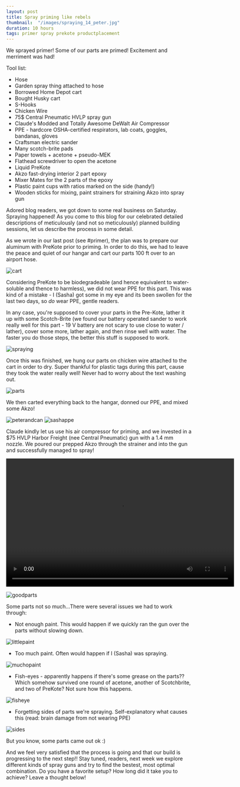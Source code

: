 ```yaml
---
layout: post
title: Spray priming like rebels
thumbnail:  "/images/spraying_14_peter.jpg"
duration: 10 hours
tags: primer spray prekote productplacement
---
```


We sprayed primer! Some of our parts are primed! Excitement and merriment was had!


Tool list:
 -  Hose
 -  Garden spray thing attached to hose
 -  Borrowed Home Depot cart
 -  Bought Husky cart
 -  S-Hooks
 -  Chicken Wire
 -  75$ Central Pneumatic HVLP spray gun
 -  Claude's Modded and Totally Awesome DeWalt Air Compressor 
 -  PPE - hardcore OSHA-certified respirators, lab coats, goggles, bandanas, gloves
 -  Craftsman electric sander
 -  Many scotch-brite pads
 -  Paper towels + acetone + pseudo-MEK
 -  Flathead screwdriver to open the acetone
 -  Liquid PreKote
 -  Akzo fast-drying interior 2 part epoxy
 -  Mixer Mates for the 2 parts of the epoxy
 -  Plastic paint cups with ratios marked on the side (handy!)
 -  Wooden sticks for mixing, paint strainers for straining Akzo into spray gun

Adored blog readers, we got down to some real business on Saturday. Spraying happened! As you come to this blog for our celebrated detailed descriptions of meticulously (and not so meticulously) planned building sessions, let us describe the process in some detail.

As we wrote in our last post (see #primer), the plan was to prepare our aluminum with PreKote prior to priming. In order to do this, we had to leave the peace and quiet of our hangar and cart our parts 100 ft over to an airport hose.


![cart](/images/spraying_01_cart.jpg)

Considering PreKote to be biodegradeable (and hence equivalent to water-soluble and thence to harmless), we did not wear PPE for this part. This was kind of a mistake - I (Sasha) got some in my eye and its been swollen for the last two days, so *do* wear PPE, gentle readers.

In any case, you're supposed to cover your parts in the Pre-Kote, lather it up with some Scotch-Brite (we found our battery operated sander to work really well for this part - 19 V battery are not scary to use close to water / lather), cover some more, lather again, and then rinse well with water. The faster you do those steps, the better this stuff is supposed to work.

![spraying](/images/spraying_02_spray_prekote.jpg)

Once this was finished, we hung our parts on chicken wire attached to the cart in order to dry. Super thankful for plastic tags during this part, cause they took the water really well! Never had to worry about the text washing out.

![parts](/images/spraying_05_airdry.jpg)

We then carted everything back to the hangar, donned our PPE, and mixed some Akzo!

![peterandcan](/images/spraying_15_peter_opens_the_can.jpg)
![sashappe](/images/spraying_07_sasha_in_ppe.jpg)

Claude kindly let us use his air compressor for priming, and we invested in a $75 HVLP Harbor Freight (nee Central Pneumatic) gun with a 1.4 mm nozzle. We poured our prepped Akzo through the strainer and into the gun and successfully managed to spray!

<video width="618" height="347" controls preload src="/images/spraying_06_sasha_spraying.mp4"></video>

![goodparts](/images/spraying_08_good_parts.jpg)

Some parts not so much...There were several issues we had to work through:

 - Not enough paint. This would happen if we quickly ran the gun over the parts without slowing down.

 ![littlepaint](/images/spraying_10_too_little_paint.jpg)

 - Too much paint. Often would happen if I (Sasha) was spraying.

 ![muchopaint](/images/spraying_09_too_much_paint.jpg)

 - Fish-eyes - apparently happens if there's some grease on the parts?? Which somehow survived one round of acetone, another of Scotchbrite, and two of PreKote? Not sure how this happens.

![fisheye](/images/spraying_13_fisheye.jpg)

 - Forgetting sides of parts we're spraying. Self-explanatory what causes this (read: brain damage from not wearing PPE)

![sides](/images/spraying_11_forgot_sides.jpg)

But you know, some parts came out ok :)

And we feel very satisfied that the process is going and that our build is progressing to the next step!! Stay tuned, readers, next week we explore different kinds of spray guns and try to find the bestest, most optimal combination. Do you have a favorite setup? How long did it take you to achieve? Leave a thought below!
